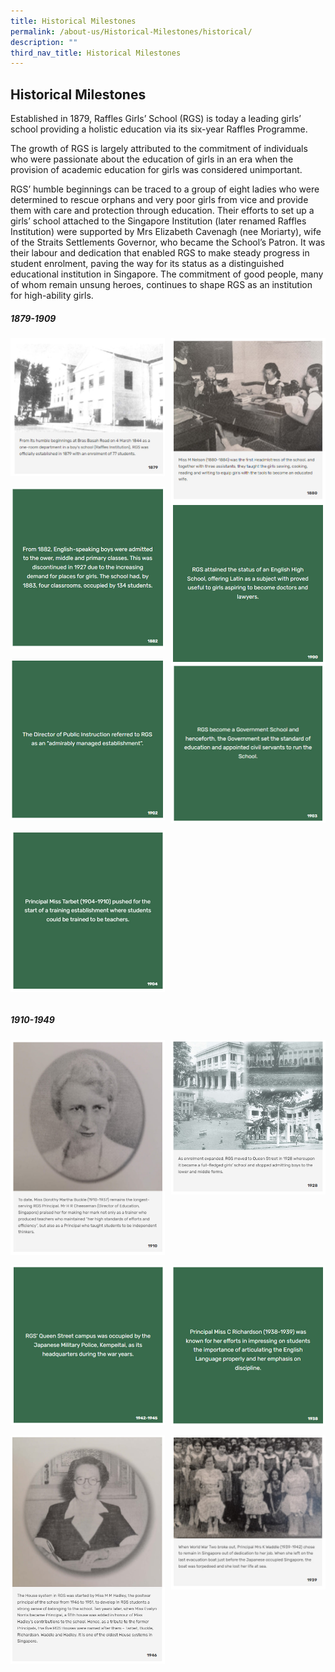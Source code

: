```yaml
---
title: Historical Milestones
permalink: /about-us/Historical-Milestones/historical/
description: ""
third_nav_title: Historical Milestones
---
```

## Historical Milestones

Established in 1879, Raffles Girls’ School (RGS) is today a leading girls’ school providing a holistic education via its six-year Raffles Programme.

The growth of RGS is largely attributed to the commitment of individuals who were passionate about the education of girls in an era when the provision of academic education for girls was considered unimportant.

RGS’ humble beginnings can be traced to a group of eight ladies who were determined to rescue orphans and very poor girls from vice and provide them with care and protection through education. Their efforts to set up a girls’ school attached to the Singapore Institution (later renamed Raffles Institution) were supported by Mrs Elizabeth Cavenagh (nee Moriarty), wife of the Straits Settlements Governor, who became the School’s Patron. It was their labour and dedication that enabled RGS to make steady progress in student enrolment, paving the way for its status as a distinguished educational institution in Singapore. The commitment of good people, many of whom remain unsung heroes, continues to shape RGS as an institution for high-ability girls.

##### 1879-1909

<img src="/images/hist1.jpg" style="width:49%" align=left>
<img src="/images/hist2.jpg" style="width:49%" align=right>
<br clear="left"><br>

<img src="/images/hist3.jpg" style="width:49%" align=left>
<img src="/images/hist4.jpg" style="width:49%" align=right>
<br clear="left"><br>

<img src="/images/hist5.jpg" style="width:49%" align=left>
<img src="/images/hist6.jpg" style="width:49%" align=right>
<br clear="left"><br>

<img src="/images/hist7.jpg" style="width:49%" align=left>
<br clear="left"><br>

##### 1910-1949

<img src="/images/hist8.jpg" style="width:49%" align=left>
<img src="/images/hist9.jpg" style="width:49%" align=right>
<br clear="left"><br>

<img src="/images/hist10.jpg" style="width:49%" align=left>
<img src="/images/hist11.jpg" style="width:49%" align=right>
<br clear="left"><br>

<img src="/images/hist12.jpg" style="width:49%" align=left>
<img src="/images/hist13.jpg" style="width:49%" align=right>
<br clear="left"><br>